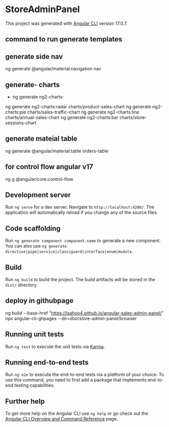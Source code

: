# StoreAdminPanel

This project was generated with [Angular CLI](https://github.com/angular/angular-cli) version 17.0.7.

## command to run generate templates

## generate side nav
  ng generate @angular/material:navigation nav

## generate- charts
 * ng generate ng2-charts:<chart-type> <chart-name>

ng generate ng2-charts:radar charts/product-sales-chart
ng generate ng2-charts:pie charts/sales-traffic-chart
ng generate ng2-charts:line charts/annual-sales-chart 
ng generate ng2-charts:bar charts/store-sessions-chart

## generate mateial table
  ng generate @angular/material:table orders-table

## for control flow angular v17
  ng g @angular/core:control-flow

## Development server

Run `ng serve` for a dev server. Navigate to `http://localhost:4200/`. The application will automatically reload if you change any of the source files.

## Code scaffolding

Run `ng generate component component-name` to generate a new component. You can also use `ng generate directive|pipe|service|class|guard|interface|enum|module`.

## Build

Run `ng build` to build the project. The build artifacts will be stored in the `dist/` directory.

## deploy in githubpage
ng build --base-href "https://lsahoo4.github.io/angular-sales-admin-panel/"
npx angular-cli-ghpages --dir=dist/store-admin-panel/browser

## Running unit tests

Run `ng test` to execute the unit tests via [Karma](https://karma-runner.github.io).

## Running end-to-end tests

Run `ng e2e` to execute the end-to-end tests via a platform of your choice. To use this command, you need to first add a package that implements end-to-end testing capabilities.

## Further help

To get more help on the Angular CLI use `ng help` or go check out the [Angular CLI Overview and Command Reference](https://angular.io/cli) page.
